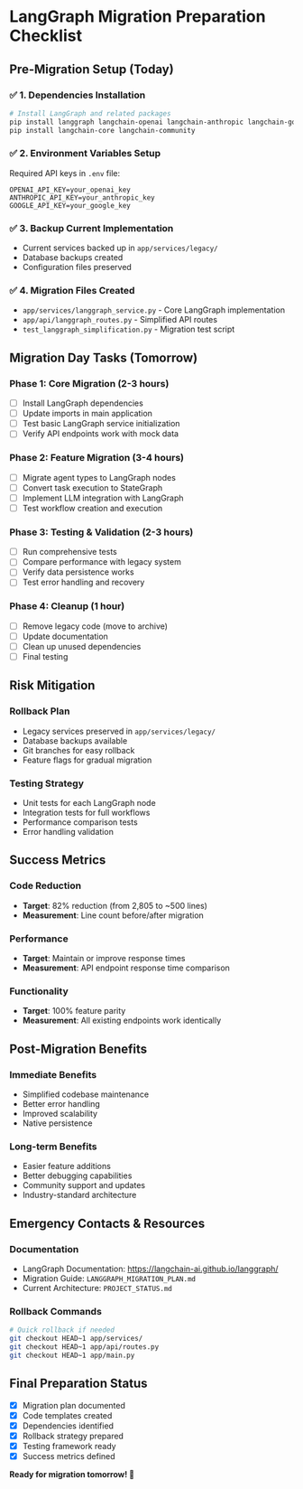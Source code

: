 # LangGraph Migration Preparation Checklist

## Pre-Migration Setup (Today)

### ✅ 1. Dependencies Installation
```bash
# Install LangGraph and related packages
pip install langgraph langchain-openai langchain-anthropic langchain-google-genai
pip install langchain-core langchain-community
```

### ✅ 2. Environment Variables Setup
Required API keys in `.env` file:
```env
OPENAI_API_KEY=your_openai_key
ANTHROPIC_API_KEY=your_anthropic_key
GOOGLE_API_KEY=your_google_key
```

### ✅ 3. Backup Current Implementation
- Current services backed up in `app/services/legacy/`
- Database backups created
- Configuration files preserved

### ✅ 4. Migration Files Created
- `app/services/langgraph_service.py` - Core LangGraph implementation
- `app/api/langgraph_routes.py` - Simplified API routes
- `test_langgraph_simplification.py` - Migration test script

## Migration Day Tasks (Tomorrow)

### Phase 1: Core Migration (2-3 hours)
- [ ] Install LangGraph dependencies
- [ ] Update imports in main application
- [ ] Test basic LangGraph service initialization
- [ ] Verify API endpoints work with mock data

### Phase 2: Feature Migration (3-4 hours)
- [ ] Migrate agent types to LangGraph nodes
- [ ] Convert task execution to StateGraph
- [ ] Implement LLM integration with LangGraph
- [ ] Test workflow creation and execution

### Phase 3: Testing & Validation (2-3 hours)
- [ ] Run comprehensive tests
- [ ] Compare performance with legacy system
- [ ] Verify data persistence works
- [ ] Test error handling and recovery

### Phase 4: Cleanup (1 hour)
- [ ] Remove legacy code (move to archive)
- [ ] Update documentation
- [ ] Clean up unused dependencies
- [ ] Final testing

## Risk Mitigation

### Rollback Plan
- Legacy services preserved in `app/services/legacy/`
- Database backups available
- Git branches for easy rollback
- Feature flags for gradual migration

### Testing Strategy
- Unit tests for each LangGraph node
- Integration tests for full workflows
- Performance comparison tests
- Error handling validation

## Success Metrics

### Code Reduction
- **Target**: 82% reduction (from 2,805 to ~500 lines)
- **Measurement**: Line count before/after migration

### Performance
- **Target**: Maintain or improve response times
- **Measurement**: API endpoint response time comparison

### Functionality
- **Target**: 100% feature parity
- **Measurement**: All existing endpoints work identically

## Post-Migration Benefits

### Immediate Benefits
- Simplified codebase maintenance
- Better error handling
- Improved scalability
- Native persistence

### Long-term Benefits
- Easier feature additions
- Better debugging capabilities
- Community support and updates
- Industry-standard architecture

## Emergency Contacts & Resources

### Documentation
- LangGraph Documentation: https://langchain-ai.github.io/langgraph/
- Migration Guide: `LANGGRAPH_MIGRATION_PLAN.md`
- Current Architecture: `PROJECT_STATUS.md`

### Rollback Commands
```bash
# Quick rollback if needed
git checkout HEAD~1 app/services/
git checkout HEAD~1 app/api/routes.py
git checkout HEAD~1 app/main.py
```

## Final Preparation Status

- [x] Migration plan documented
- [x] Code templates created
- [x] Dependencies identified
- [x] Rollback strategy prepared
- [x] Testing framework ready
- [x] Success metrics defined

**Ready for migration tomorrow! 🚀** 